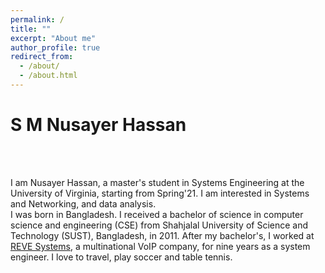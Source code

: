 ```yaml
---
permalink: /
title: ""
excerpt: "About me"
author_profile: true
redirect_from: 
  - /about/
  - /about.html
---
```


# S M Nusayer Hassan  

<br><br>

I am Nusayer Hassan, a master's student in Systems Engineering at the University of Virginia, starting from Spring'21. I am interested in Systems and Networking, and data analysis.  
I was born in Bangladesh. I received a bachelor of science in computer science and engineering (CSE) from Shahjalal University of Science and Technology (SUST), Bangladesh, in 2011. After my bachelor's, I worked at [REVE Systems](https://en.wikipedia.org/wiki/REVE_Systems), a multinational VoIP company, for nine years as a system engineer.  I love to travel, play soccer and table tennis.





